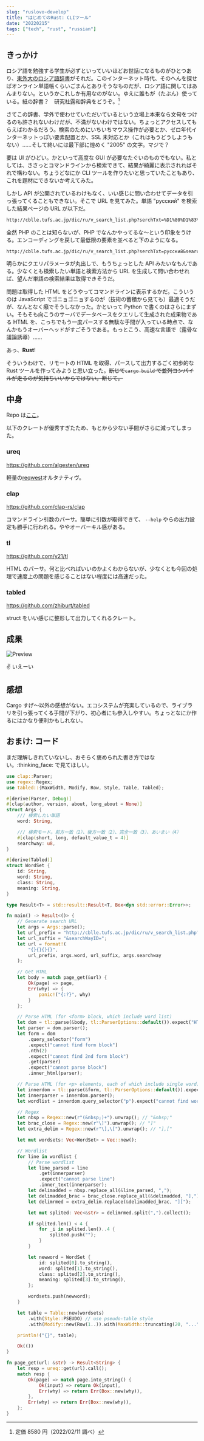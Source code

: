 ```yaml
---
slug: "ruslovo-develop"
title: "はじめてのRust: CLIツール"
date: "20220215"
tags: ["tech", "rust", "russian"]
---
```


## きっかけ

ロシア語を勉強する学生が必ずといっていいほどお世話になるものがひとつあり、[東外大のロシア語辞書](http://cblle.tufs.ac.jp/dic/ru/)がそれだ。このインターネット時代、そのへんを探せばオンライン単語帳くらいごまんとありそうなものだが、ロシア語に関してはあんまりない。というかこれしか有用なのがない。ゆえに誰もが（たぶん）使っている。紙の辞書？　研究社露和辞典をどうぞ。[^1]

[^1]: 定価 8580 円（2022/02/11 調べ）

さてこの辞書、学外で使わせていただいているという立場上本来なら文句をつけるのも許されないわけだが、不満がないわけではない。ちょっとアクセスしてもらえばわかるだろう。検索のためにいちいちマウス操作が必要とか、ゼロ年代インターネットっぽい要素配置とか、SSL 未対応とか（これはもうどうしようもない）……そして終いには最下部に煌めく "2005" の文字。マジで？

要は UI がひどい。かといって高度な GUI が必要なたぐいのものでもない。私としては、ささっとコマンドラインから検索できて、結果が綺麗に表示されればそれで構わない。ちょうどなにか CLI ツールを作りたいと思っていたこともあり、これを題材にできないか考えてみた。

しかし API が公開されているわけもなく、いい感じに問い合わせてデータを引っ張ってくることもできない。そこで URL を見てみた。単語 "русский" を検索した結果ページの URL が以下だ。

```txt
http://cblle.tufs.ac.jp/dic/ru/v_search_list.php?serchTxt=%D1%80%D1%83%D1%81%D1%81%D0%BA%D0%B8%D0%B9&searchWayID=4&serch_button=%E3%80%80%E6%A4%9C%E7%B4%A2%E3%80%80
```

全然 PHP のことは知らないが、PHP でなんかやってるな〜という印象をうける。エンコーディングを戻して最低限の要素を並べると下のようになる。

```txt
http://cblle.tufs.ac.jp/dic/ru/v_search_list.php?serchTxt=русский&searchWayID=4
```

明らかにクエリパラメータが丸出しで、もうちょっとした API みたいなもんである。少なくとも検索したい単語と検索方法から URL を生成して問い合わせれば、望んだ単語の検索結果は取得できそうだ。

問題は取得した HTML をどうやってコマンドラインに表示するかだ。こういうのは JavaScript でゴニョゴニョするのが（技術の蓄積から見ても）最適そうだが、なんとなく癪でそうしなかった。かといって Python で書くのはさらにまずい。そもそも向こうのサーバでデータベースをクエリして生成された成果物である HTML を、こっちでもう一度パースする無駄な手間が入っている時点で、なんかもうオーバーヘッドがすごそうである。もっとこう、高速な言語で（露骨な議論誘導）……

あっ、**Rust**!

そういうわけで、リモートの HTML を取得、パースして出力するごく初歩的な Rust ツールを作ってみようと思い立った。~~断じて`cargo build` で並列コンパイルが走るのが気持ちいいからではない。断じて。~~

## 中身

Repo は[ここ](https://github.com/haxibami/ruslovo-tufs)。

以下のクレートが優秀すぎたため、もとから少ない手間がさらに減ってしまった。

### ureq

https://github.com/algesten/ureq

軽量の[reqwest](https://github.com/seanmonstar/reqwest)オルタナティヴ。

### clap

https://github.com/clap-rs/clap

コマンドライン引数のパーサ。簡単に引数が取得できて、 `--help` やらの出力設定も勝手に行われる。ややオーバーキル感がある。

### tl

https://github.com/y21/tl

HTML のパーサ。何と比べればいいのかよくわからないが、少なくとも今回の処理で速度上の問題を感じることはない程度には高速だった。

### tabled

https://github.com/zhiburt/tabled

struct をいい感じに整形して出力してくれるクレート。

## 成果

![Preview](https://raw.githubusercontent.com/haxibami/ruslovo-tufs/master/preview.png)

:v: いえーい

## 感想

Cargo すげ〜以外の感想がない。エコシステムが充実しているので、ライブラリを引っ張ってくる手間が下がり、初心者にも参入しやすい。ちょっとなにか作るにはかなり便利かもしれない。

## おまけ: コード

まだ理解しきれていないし、おそらく褒められた書き方ではない。:thinking_face: で見てほしい。

```rust
use clap::Parser;
use regex::Regex;
use tabled::{MaxWidth, Modify, Row, Style, Table, Tabled};

#[derive(Parser, Debug)]
#[clap(author, version, about, long_about = None)]
struct Args {
    /// 検索したい単語
    word: String,

    /// 検索モード。前方一致（1）、後方一致（2）、完全一致（3）、あいまい（4）
    #[clap(short, long, default_value_t = 4)]
    searchway: u8,
}

#[derive(Tabled)]
struct WordSet {
    id: String,
    word: String,
    class: String,
    meaning: String,
}

type Result<T> = std::result::Result<T, Box<dyn std::error::Error>>;

fn main() -> Result<()> {
    // Generate search URL
    let args = Args::parse();
    let url_prefix = "http://cblle.tufs.ac.jp/dic/ru/v_search_list.php?serchTxt=";
    let url_suffix = "&searchWayID=";
    let url = format!(
        "{}{}{}{}",
        url_prefix, args.word, url_suffix, args.searchway
    );

    // Get HTML
    let body = match page_get(&url) {
        Ok(page) => page,
        Err(why) => {
            panic!("{:?}", why)
        }
    };

    // Parse HTML (for <form> block, which include word list)
    let dom = tl::parse(&body, tl::ParserOptions::default()).expect("HTML string too long");
    let parser = dom.parser();
    let form = dom
        .query_selector("form")
        .expect("cannot find form block")
        .nth(2)
        .expect("cannot find 2nd form block")
        .get(parser)
        .expect("cannot parse block")
        .inner_html(parser);

    // Parse HTML (for <p> elements, each of which include single word)
    let innerdom = tl::parse(&form, tl::ParserOptions::default()).expect("HTML string too long");
    let innerparser = innerdom.parser();
    let wordlist = innerdom.query_selector("p").expect("cannot find wordlist");

    // Regex
    let nbsp = Regex::new(r"(&nbsp;)+").unwrap(); // "&nbsp;"
    let brac_close = Regex::new(r"\]").unwrap(); // "]"
    let extra_delim = Regex::new(r"\],\[").unwrap(); // "],["

    let mut wordsets: Vec<WordSet> = Vec::new();

    // Wordlist
    for line in wordlist {
        // Parse wordlist
        let line_parsed = line
            .get(innerparser)
            .expect("cannot parse line")
            .inner_text(innerparser);
        let delimadded = nbsp.replace_all(&line_parsed, ",");
        let delimadded_brac = brac_close.replace_all(&delimadded, "],");
        let delimrmed = extra_delim.replace(&delimadded_brac, "][");

        let mut splited: Vec<&str> = delimrmed.split(",").collect();

        if splited.len() < 4 {
            for _i in splited.len()..4 {
                splited.push("");
            }
        }

        let newword = WordSet {
            id: splited[0].to_string(),
            word: splited[1].to_string(),
            class: splited[2].to_string(),
            meaning: splited[3].to_string(),
        };

        wordsets.push(newword);
    }

    let table = Table::new(wordsets)
        .with(Style::PSEUDO) // use pseudo-table style
        .with(Modify::new(Row(1..)).with(MaxWidth::truncating(20, "..."))); // limit each row's width to 10

    println!("{}", table);

    Ok(())
}

fn page_get(url: &str) -> Result<String> {
    let resp = ureq::get(url).call();
    match resp {
        Ok(page) => match page.into_string() {
            Ok(input) => return Ok(input),
            Err(why) => return Err(Box::new(why)),
        },
        Err(why) => return Err(Box::new(why)),
    };
}
```
